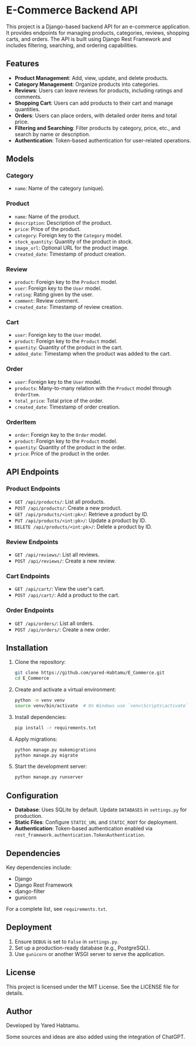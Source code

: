 # E-Commerce Backend API

This project is a Django-based backend API for an e-commerce application. It provides endpoints for managing products, categories, reviews, shopping carts, and orders. The API is built using Django Rest Framework and includes filtering, searching, and ordering capabilities.

## Features

- **Product Management**: Add, view, update, and delete products.
- **Category Management**: Organize products into categories.
- **Reviews**: Users can leave reviews for products, including ratings and comments.
- **Shopping Cart**: Users can add products to their cart and manage quantities.
- **Orders**: Users can place orders, with detailed order items and total price.
- **Filtering and Searching**: Filter products by category, price, etc., and search by name or description.
- **Authentication**: Token-based authentication for user-related operations.

## Models

### Category
- `name`: Name of the category (unique).

### Product
- `name`: Name of the product.
- `description`: Description of the product.
- `price`: Price of the product.
- `category`: Foreign key to the `Category` model.
- `stock_quantity`: Quantity of the product in stock.
- `image_url`: Optional URL for the product image.
- `created_date`: Timestamp of product creation.

### Review
- `product`: Foreign key to the `Product` model.
- `user`: Foreign key to the `User` model.
- `rating`: Rating given by the user.
- `comment`: Review comment.
- `created_date`: Timestamp of review creation.

### Cart
- `user`: Foreign key to the `User` model.
- `product`: Foreign key to the `Product` model.
- `quantity`: Quantity of the product in the cart.
- `added_date`: Timestamp when the product was added to the cart.

### Order
- `user`: Foreign key to the `User` model.
- `products`: Many-to-many relation with the `Product` model through `OrderItem`.
- `total_price`: Total price of the order.
- `created_date`: Timestamp of order creation.

### OrderItem
- `order`: Foreign key to the `Order` model.
- `product`: Foreign key to the `Product` model.
- `quantity`: Quantity of the product in the order.
- `price`: Price of the product in the order.

## API Endpoints

### Product Endpoints
- `GET /api/products/`: List all products.
- `POST /api/products/`: Create a new product.
- `GET /api/products/<int:pk>/`: Retrieve a product by ID.
- `PUT /api/products/<int:pk>/`: Update a product by ID.
- `DELETE /api/products/<int:pk>/`: Delete a product by ID.

### Review Endpoints
- `GET /api/reviews/`: List all reviews.
- `POST /api/reviews/`: Create a new review.

### Cart Endpoints
- `GET /api/cart/`: View the user's cart.
- `POST /api/cart/`: Add a product to the cart.

### Order Endpoints
- `GET /api/orders/`: List all orders.
- `POST /api/orders/`: Create a new order.

## Installation

1. Clone the repository:
   ```bash
   git clone https://github.com/yared-Habtamu/E_Commerce.git
   cd E_Commerce
   ```

2. Create and activate a virtual environment:
   ```bash
   python -m venv venv
   source venv/bin/activate  # On Windows use `venv\Scripts\activate`
   ```

3. Install dependencies:
   ```bash
   pip install -r requirements.txt
   ```

4. Apply migrations:
   ```bash
   python manage.py makemigrations
   python manage.py migrate
   ```

5. Start the development server:
   ```bash
   python manage.py runserver
   ```

## Configuration

- **Database**: Uses SQLite by default. Update `DATABASES` in `settings.py` for production.
- **Static Files**: Configure `STATIC_URL` and `STATIC_ROOT` for deployment.
- **Authentication**: Token-based authentication enabled via `rest_framework.authentication.TokenAuthentication`.

## Dependencies

Key dependencies include:
- Django
- Django Rest Framework
- django-filter
- gunicorn

For a complete list, see `requirements.txt`.

## Deployment

1. Ensure `DEBUG` is set to `False` in `settings.py`.
2. Set up a production-ready database (e.g., PostgreSQL).
3. Use `gunicorn` or another WSGI server to serve the application.

## License

This project is licensed under the MIT License. See the LICENSE file for details.

## Author

Developed by Yared Habtamu.

Some sources and ideas are also added using the integration of ChatGPT.
